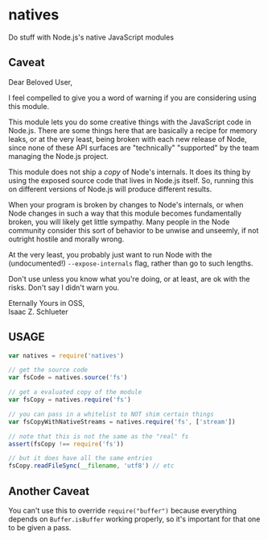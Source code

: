 # natives

Do stuff with Node.js's native JavaScript modules

## Caveat

Dear Beloved User,

I feel compelled to give you a word of warning if you are considering
using this module.

This module lets you do some creative things with the JavaScript code
in Node.js.  There are some things here that are basically a recipe
for memory leaks, or at the very least, being broken with each new
release of Node, since none of these API surfaces are "technically"
"supported" by the team managing the Node.js project.

This module does not ship a _copy_ of Node's internals.  It does its
thing by using the exposed source code that lives in Node.js itself.
So, running this on different versions of Node.js will produce
different results.

When your program is broken by changes to Node's internals, or when
Node changes in such a way that this module becomes fundamentally
broken, you will likely get little sympathy.  Many people in the Node
community consider this sort of behavior to be unwise and unseemly, if
not outright hostile and morally wrong.

At the very least, you probably just want to run Node with the
(undocumented!) `--expose-internals` flag, rather than go to such
lengths.

Don't use unless you know what you're doing, or at least, are ok with
the risks.  Don't say I didn't warn you.

Eternally Yours in OSS,  
Isaac Z. Schlueter

## USAGE

```javascript
var natives = require('natives')

// get the source code
var fsCode = natives.source('fs')

// get a evaluated copy of the module
var fsCopy = natives.require('fs')

// you can pass in a whitelist to NOT shim certain things
var fsCopyWithNativeStreams = natives.require('fs', ['stream'])

// note that this is not the same as the "real" fs
assert(fsCopy !== require('fs'))

// but it does have all the same entries
fsCopy.readFileSync(__filename, 'utf8') // etc
```

## Another Caveat

You can't use this to override `require("buffer")` because everything
depends on `Buffer.isBuffer` working properly, so it's important for
that one to be given a pass.
